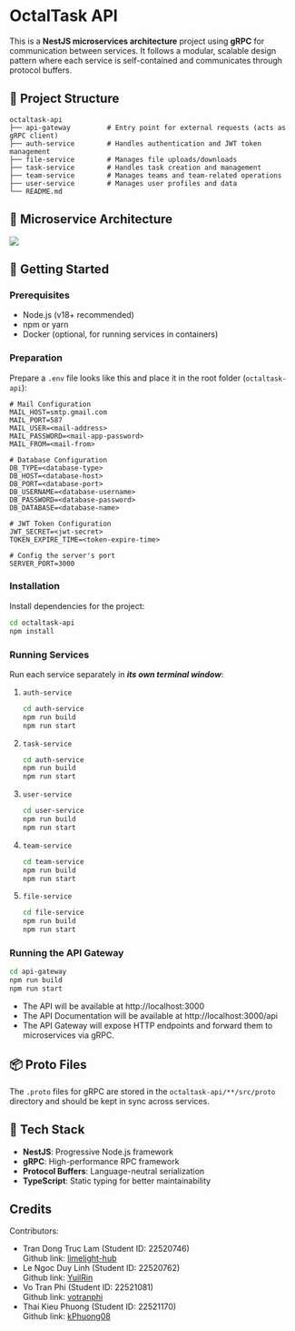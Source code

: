 # OctalTask API

This is a **NestJS microservices architecture** project using **gRPC** for communication between services. It follows a modular, scalable design pattern where each service is self-contained and communicates through protocol buffers.

## 🧱 Project Structure

```
octaltask-api
├── api-gateway         # Entry point for external requests (acts as gRPC client)
├── auth-service        # Handles authentication and JWT token management
├── file-service        # Manages file uploads/downloads
├── task-service        # Handles task creation and management
├── team-service        # Manages teams and team-related operations
├── user-service        # Manages user profiles and data
└── README.md
```

## 🏨 Microservice Architecture
<image src="./microservice_architecture.svg"></image>

## 🚀 Getting Started

### Prerequisites

- Node.js (v18+ recommended)
- npm or yarn
- Docker (optional, for running services in containers)

### Preparation

Prepare a `.env` file looks like this and place it in the root folder (`octaltask-api`):
```env
# Mail Configuration
MAIL_HOST=smtp.gmail.com
MAIL_PORT=587
MAIL_USER=<mail-address>
MAIL_PASSWORD=<mail-app-password>
MAIL_FROM=<mail-from>

# Database Configuration
DB_TYPE=<database-type>
DB_HOST=<database-host>
DB_PORT=<database-port>
DB_USERNAME=<database-username>
DB_PASSWORD=<database-password>
DB_DATABASE=<database-name>

# JWT Token Configuration
JWT_SECRET=<jwt-secret>
TOKEN_EXPIRE_TIME=<token-expire-time>

# Config the server's port
SERVER_PORT=3000
```

### Installation

Install dependencies for the project:

```bash
cd octaltask-api
npm install
```

### Running Services

Run each service separately in ***its own terminal window***:
1. `auth-service`
    ```bash
    cd auth-service
    npm run build
    npm run start
    ```
2. `task-service`
    ```bash
    cd auth-service
    npm run build
    npm run start
    ```
3. `user-service`
    ```bash
    cd user-service
    npm run build
    npm run start
    ```
4. `team-service`
    ```bash
    cd team-service
    npm run build
    npm run start
    ```
5. `file-service`
    ```bash
    cd file-service
    npm run build
    npm run start
    ```

### Running the API Gateway

```bash
cd api-gateway
npm run build
npm run start
```
- The API will be available at http://localhost:3000
- The API Documentation will be available at http://localhost:3000/api
- The API Gateway will expose HTTP endpoints and forward them to microservices via gRPC.

## 📦 Proto Files

The `.proto` files for gRPC are stored in the `octaltask-api/**/src/proto` directory and should be kept in sync across services.

## 🔧 Tech Stack

- **NestJS**: Progressive Node.js framework
- **gRPC**: High-performance RPC framework
- **Protocol Buffers**: Language-neutral serialization
- **TypeScript**: Static typing for better maintainability

## Credits
Contributors:
- Tran Dong Truc Lam  (Student ID: 22520746)  
Github link: [limelight-hub](https://github.com/limelight-hub)
- Le Ngoc Duy Linh (Student ID: 22520762)  
Github link: [YuilRin](https://github.com/YuilRin)
- Vo Tran Phi  (Student ID: 22521081)  
Github link: [votranphi](https://github.com/votranphi)
- Thai Kieu Phuong  (Student ID: 22521170)  
Github link: [kPhuong08](https://github.com/kPhuong08)
